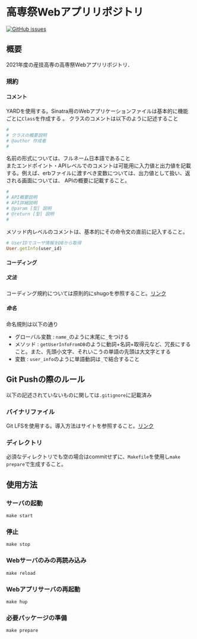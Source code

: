 # 高専祭Webアプリリポジトリ
[![GitHub issues](https://img.shields.io/github/issues/KikuchiTomo/kousenfes2021)](https://github.com/KikuchiTomo/kousenfes2021/issues)

## 概要
2021年度の産技高専の高専祭Webアプリリポジトリ．

### 規約
#### コメント
YARDを使用する。Sinatra用のWebアプリケーションファイルは基本的に機能ごとに`Class`を作成する 。
クラスのコメントは以下のように記述すること  
```ruby
#
# クラスの概要説明
# @author 作成者
#
```
名前の形式については、フルネーム日本語であること  
またエンドポイント・APIレベルでのコメントは可能用に入力値と出力値を記載する。例えば、erbファイルに渡すべき変数については、出力値として扱い、返される画面については、
APIの概要に記載すること。
```ruby
#
# API概要説明
# API詳細説明
# @param [型] 説明
# @return [型] 説明
#
```
メソッド内レベルのコメントは、基本的にその命令文の直前に記入すること。  
```ruby
# UserIDでユーザ情報をDBから取得
User.getInfo(user_id)
```
#### コーディング
##### 文法
コーディング規約については原則的にshugoを参照すること。[リンク](https://shugo.net/ruby-codeconv/codeconv.html)

##### 命名
命名規則は以下の通り
- グローバル変数 : `name_`のように末尾に`_`をつける
- メソッド : `getUserInfoFromDB`のように動詞+名詞+取得元など、冗長にすること。また、先頭小文字、それいこうの単語の先頭は大文字とする
- 変数 : `user_info`のように単語動詞は`_`で結合すること

## Git Pushの際のルール 
以下の記述されていないものに関しては`.gitignore`に記載済み

### バイナリファイル 
Git LFSを使用する。導入方法はサイトを参照すること。[リンク](https://git-lfs.github.com/)

### ディレクトリ
必須なディレクトリでも空の場合はcommitせずに、`Makefile`を使用し`make prepare`で生成すること。

## 使用方法
### サーバの起動
`make start`
### 停止
`make stop`
### Webサーバのみの再読み込み
`make reload`
### Webアプリサーバの再起動
`make hup`
### 必要パッケージの準備
`make prepare`

